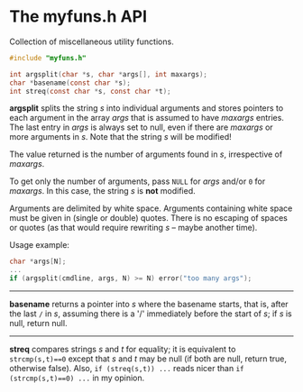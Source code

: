 # The myfuns.h API

Collection of miscellaneous utility functions.

```C
#include "myfuns.h"

int argsplit(char *s, char *args[], int maxargs);
char *basename(const char *s);
int streq(const char *s, const char *t);
```

**argsplit** splits the string *s* into individual arguments
and stores pointers to each argument in the array *args* that
is assumed to have *maxargs* entries. The last entry in *args*
is always set to null, even if there are *maxargs* or more
arguments in *s*. Note that the string *s* will be modified!

The value returned is the number of arguments found in *s*,
irrespective of *maxargs*.

To get only the number of arguments, pass `NULL` for *args*
and/or `0` for *maxargs*. In this case, the string *s* is
**not** modified.

Arguments are delimited by white space. Arguments containing
white space must be given in (single or double) quotes.
There is no escaping of spaces or quotes (as that would
require rewriting *s* – maybe another time).

Usage example:

```C
char *args[N];
...
if (argsplit(cmdline, args, N) >= N) error("too many args");
```

---

**basename** returns a pointer into *s* where the basename
starts, that is, after the last `/` in *s*, assuming there
is a '/' immediately before the start of *s*; if *s* is null,
return null.

---

**streq** compares strings *s* and *t* for equality; it is
equivalent to `strcmp(s,t)==0` except that *s* and *t* may
be null (if both are null, return true, otherwise false). Also,
`if (streq(s,t)) ...` reads nicer than `if (strcmp(s,t)==0) ...`
in my opinion.
